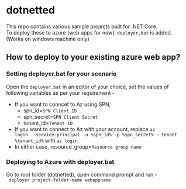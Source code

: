 # dotnetted

<p> This repo contains various sample projects built for .NET Core. </br>
To deploy these to azure (web apps for now), <code>deployer.bat</code>  is added. (Works on windows machine only) </p>

## How to deploy to your existing azure web app?

### Setting deployer.bat for your scenario
Open the <code>deployer.bat</code> in an editor of your choice, set the values of following variables as per your requirement -</br>
- If you want to conncet to Az using SPN,
  - spn_id=<code>SPN Client ID</code>
  - spn_secret=<code>SPN Client Secret</code>
  - tenant_id=<code>Tenant ID</code>
- If you want to connect to Az with your account, replace <code>az login --service-principal -u %spn_id% -p %spn_secret% --tenant %tenant_id%</code> with <code>az login</code>
- In either case, resource_group=<code>Resource group name</code>

### Deploying to Azure with deployer.bat

Go to root folder (dotnetted), open command prompt and run - </br>
<code> deployer project-folder-name webappname </code>

